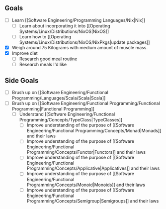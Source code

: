 
## Goals

- [ ] Learn [[Software Engineering/Programming Languages/Nix|Nix]]
	- [ ] Learn about incorporating it into [[Operating Systems/Linux/Distributions/NixOS|NixOS]]
	- [ ] Learn how to [[Operating Systems/Linux/Distributions/NixOS/NixPkgs|update packages]]
- [x] Weigh around 75 Kilograms with medium amount of muscle mass. 
- [x] Improve diet
	- [ ] Research good meal routine
	- [ ] Research meals I'd like

## Side Goals

- [ ] Brush up on [[Software Engineering/Functional Programming/Languages/Scala/Scala|Scala]]
- [ ] Brush up on [[Software Engineering/Functional Programming/Functional Programming|Functional Programming]]
	- [ ] Understand [[Software Engineering/Functional Programming/Concepts/TypeClass|TypeClasses]]
		- [ ] Improve understanding of the purpose of [[Software Engineering/Functional Programming/Concepts/Monad|Monads]] and their laws
		- [ ] Improve understanding of the purpose of [[Software Engineering/Functional Programming/Concepts/Functor|Functors]] and their laws
		- [ ] Improve understanding of the purpose of [[Software Engineering/Functional Programming/Concepts/Applicative|Applicatives]] and their laws
		- [ ] Improve understanding of the purpose of [[Software Engineering/Functional Programming/Concepts/Monoid|Monoids]] and their laws
		- [ ] Improve understanding of the purpose of [[Software Engineering/Functional Programming/Concepts/Semigroup|Semigroups]] and their laws